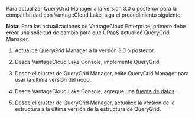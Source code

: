 Para actualizar QueryGrid Manager a la versión 3.0 o posterior para la compatibilidad con VantageCloud Lake, siga el procedimiento siguiente:

**Nota:** Para las actualizaciones de VantageCloud Enterprise, primero debe crear una solicitud de cambio para que UPaaS actualice QueryGrid Manager.

1.  Actualice QueryGrid Manager a la versión 3.0 o posterior.


1.  Desde VantageCloud Lake Console, implemente QueryGrid.


1.  Desde el clúster de QueryGrid Manager, edite QueryGrid Manager para usar la última versión del nodo.


1.  Desde VantageCloud Lake Console, agregue una [fuente de datos](znp1640282079399.md).


1.  Desde el clúster de QueryGrid Manager, actualice la versión de la estructura a la última versión de la estructura de QueryGrid.


